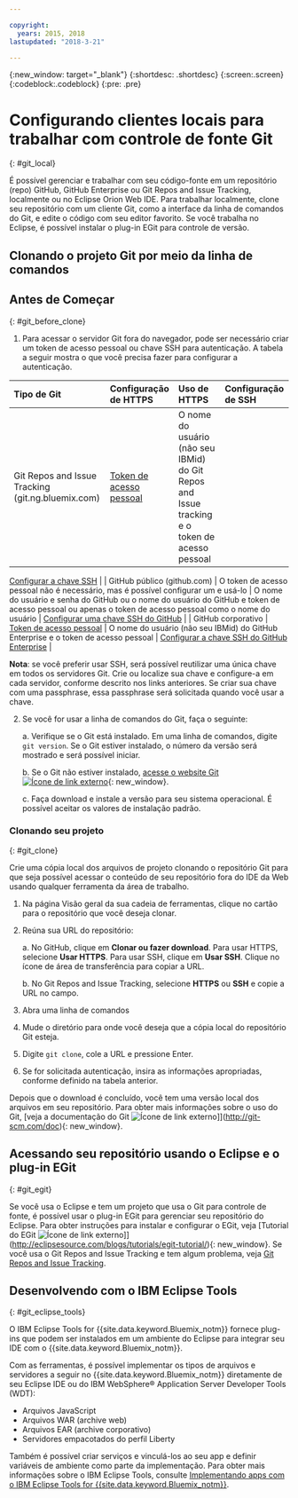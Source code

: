 ```yaml
---

copyright:
  years: 2015, 2018
lastupdated: "2018-3-21"

---
```


{:new_window: target="_blank"}
{:shortdesc: .shortdesc}
{:screen:.screen}
{:codeblock:.codeblock}
{:pre: .pre}

# Configurando clientes locais para trabalhar com controle de fonte Git
{: #git_local}


É possível gerenciar e trabalhar com seu código-fonte em um repositório (repo) GitHub, GitHub Enterprise ou Git Repos and Issue Tracking, localmente ou no Eclipse Orion Web IDE. Para trabalhar localmente, clone seu repositório com um cliente Git, como a interface da linha de comandos do Git, e edite o código com seu editor favorito. Se você trabalha no Eclipse, é possível instalar o plug-in EGit para controle de versão.

## Clonando o projeto Git por meio da linha de comandos


## Antes de Começar
{: #git_before_clone}

1. Para acessar o servidor Git fora do navegador, pode ser necessário criar um token de acesso pessoal ou chave SSH para autenticação. A tabela a seguir mostra o que você precisa fazer para configurar a autenticação.

| Tipo de Git  | Configuração de HTTPS | Uso de HTTPS |  Configuração de SSH |
|:-----------|:-------------|:------------|:-------------|
| Git Repos and Issue Tracking (git.ng.bluemix.com) | [Token de acesso pessoal](/docs/services/ContinuousDelivery/git_working.html#git_authentication) | O nome do usuário (não seu IBMid) do Git Repos and Issue tracking e o token de acesso pessoal | 
[Configurar a chave
SSH](/docs/services/ContinuousDelivery/git_working.html#git_authentication) |
| GitHub público (github.com) | O token de acesso pessoal não é necessário, mas é possível configurar um e usá-lo | O nome do usuário e senha do GitHub ou o nome do usuário do GitHub e token de acesso pessoal ou apenas o token de acesso pessoal como o nome do usuário | [Configurar uma chave SSH do GitHub](https://help.github.com/articles/generating-a-new-ssh-key-and-adding-it-to-the-ssh-agent/) |
| GitHub corporativo | [Token de acesso pessoal](/docs/services/ghededicated/index.html#gheded_getting_started#ghe_auth) | O nome do usuário (não seu IBMid) do GitHub Enterprise e o token de acesso pessoal | [Configurar a chave SSH do GitHub Enterprise](/docs/services/ghededicated/index.html#gheded_getting_started#ghe_auth) |

**Nota**: se você preferir usar SSH, será possível reutilizar uma única chave em todos os servidores Git. Crie ou localize sua chave e configure-a em cada servidor, conforme descrito nos links anteriores. Se criar sua chave com uma passphrase, essa passphrase será solicitada quando você usar a chave.

2. Se você for usar a linha de comandos do Git, faça o seguinte:

    a. Verifique se o Git está instalado. Em uma linha de comandos, digite `git version`. Se o Git estiver instalado, o número da versão será mostrado e será possível iniciar.

    b. Se o Git não estiver instalado, [acesse o website Git ![Ícone de link externo](../../icons/launch-glyph.svg "Ícone de link externo")](http://git-scm.com/downloads){: new_window}.

    c. Faça download e instale a versão para seu sistema operacional. É possível aceitar os valores de instalação padrão.


### Clonando seu projeto
{: #git_clone}

Crie uma cópia local dos arquivos de projeto clonando o repositório Git para que seja possível acessar o conteúdo de seu repositório fora do IDE da Web usando qualquer ferramenta da área de trabalho.

1. Na página Visão geral da sua cadeia de ferramentas, clique no cartão para o repositório que você deseja clonar.

2. Reúna sua URL do repositório:

   a. No GitHub, clique em **Clonar ou fazer download**. Para usar HTTPS, selecione **Usar HTTPS**.  Para usar SSH, clique em **Usar SSH**. Clique no ícone de área de transferência para copiar a URL.

   b. No Git Repos and Issue Tracking, selecione **HTTPS** ou **SSH** e copie a URL no campo.

3. Abra uma linha de comandos

4. Mude o diretório para onde você deseja que a cópia local do repositório Git esteja.

5. Digite `git clone`, cole a URL e pressione Enter.

6. Se for solicitada autenticação, insira as informações apropriadas, conforme definido na tabela anterior.


Depois que o download é concluído, você tem uma versão local dos arquivos em seu repositório. Para obter mais informações sobre o uso do Git, [veja a documentação do Git ![Ícone de link externo](../../icons/launch-glyph.svg "Ícone de link externo")]](http://git-scm.com/doc){: new_window}.


## Acessando seu repositório usando o Eclipse e o plug-in EGit
{: #git_egit}

Se você usa o Eclipse e tem um projeto que usa o Git para controle de fonte, é possível usar o plug-in EGit para gerenciar seu repositório do Eclipse. Para obter instruções para instalar e configurar o EGit, veja [Tutorial do EGit ![Ícone de link externo](../../icons/launch-glyph.svg "Ícone de link externo")]](http://eclipsesource.com/blogs/tutorials/egit-tutorial/){: new_window}.
Se você usa o Git Repos and Issue Tracking e tem algum problema, veja [Git Repos and Issue Tracking](git_working.html#git_local).

## Desenvolvendo com o IBM Eclipse Tools
{: #git_eclipse_tools}

O IBM Eclipse Tools for {{site.data.keyword.Bluemix_notm}} fornece plug-ins que podem ser
instalados em um ambiente do Eclipse para integrar seu IDE com o {{site.data.keyword.Bluemix_notm}}.

Com as ferramentas, é possível implementar os tipos de arquivos e servidores a seguir no
{{site.data.keyword.Bluemix_notm}} diretamente de seu Eclipse IDE ou do IBM WebSphere&reg;
Application Server Developer Tools (WDT):

* Arquivos JavaScript
* Arquivos WAR (archive web)
* Arquivos EAR (archive corporativo)
* Servidores empacotados do perfil Liberty

Também é possível criar serviços e vinculá-los ao seu app e definir variáveis de ambiente como parte da implementação. 
Para obter mais informações sobre o IBM Eclipse Tools, consulte
[Implementando apps com o IBM Eclipse
Tools for {{site.data.keyword.Bluemix_notm}}](../../manageapps/eclipsetools/eclipsetools.html).
